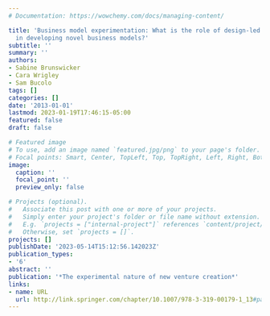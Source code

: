 ```yaml
---
# Documentation: https://wowchemy.com/docs/managing-content/

title: 'Business model experimentation: What is the role of design-led prototyping
  in developing novel business models?'
subtitle: ''
summary: ''
authors:
- Sabine Brunswicker
- Cara Wrigley
- Sam Bucolo
tags: []
categories: []
date: '2013-01-01'
lastmod: 2023-01-19T17:46:15-05:00
featured: false
draft: false

# Featured image
# To use, add an image named `featured.jpg/png` to your page's folder.
# Focal points: Smart, Center, TopLeft, Top, TopRight, Left, Right, BottomLeft, Bottom, BottomRight.
image:
  caption: ''
  focal_point: ''
  preview_only: false

# Projects (optional).
#   Associate this post with one or more of your projects.
#   Simply enter your project's folder or file name without extension.
#   E.g. `projects = ["internal-project"]` references `content/project/deep-learning/index.md`.
#   Otherwise, set `projects = []`.
projects: []
publishDate: '2023-05-14T15:12:56.142023Z'
publication_types:
- '6'
abstract: ''
publication: '*The experimental nature of new venture creation*'
links:
- name: URL
  url: http://link.springer.com/chapter/10.1007/978-3-319-00179-1_13#page-1
---
```

